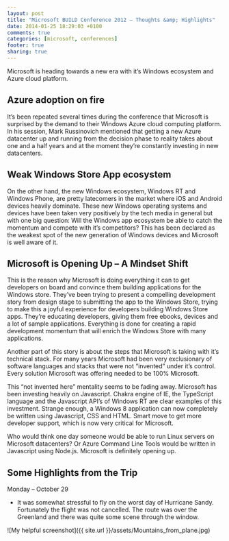 ```yaml
---
layout: post
title: "Microsoft BUILD Conference 2012 – Thoughts &amp; Highlights"
date: 2014-01-25 18:29:03 +0100
comments: true
categories: [microsoft, conferences]
footer: true
sharing: true
---
```




Microsoft is heading towards a new era with it’s Windows ecosystem and Azure cloud platform.


 

<h2>Azure adoption on fire</h2>

It’s been repeated several times during the conference that Microsoft is surprised by the demand to their Windows Azure cloud computing platform. In his session, Mark Russinovich mentioned that getting a new  Azure datacenter up and running from the decision phase to reality takes about one and a half years and at the moment they’re constantly investing in new datacenters.

 
<h2>Weak Windows Store App ecosystem</h2>

On the other hand, the new Windows ecosystem, Windows RT and Windows Phone, are pretty latecomers in the market where iOS and Android devices heavily dominate. These new Windows operating systems and devices have been taken very positively by the tech media  in general but with one big question: Will the Windows app ecosystem be able to catch the momentum and compete with it’s competitors? This has been declared as the weakest spot of the new generation of Windows devices and Microsoft is well aware of it.

 
<h2>Microsoft is Opening Up – A Mindset Shift</h2>

This is the reason why Microsoft is doing everything it can to get developers on board and convince them building applications for the Windows store. They’ve been trying to present a compelling development story from design stage to submitting the app to the Windows Store, trying to make this a joyful experience for developers building Windows Store apps. They’re educating developers, giving them free ebooks, devices and a lot of sample applications. Everything is done for creating a rapid development momentum that will enrich the Windows Store with many applications.

Another part of this story is about  the steps that Microsoft is taking with it’s technical stack. For many years Microsoft had been very exclusionary of software languages and stacks that were not “invented” under it’s control. Every solution Microsoft was offering needed to be 100% Microsoft.

This “not invented here” mentality seems to be fading away. Microsoft has been investing heavily on Javascript. Chakra engine of IE, the TypeScript language and the Javascript API’s of Windows RT are clear examples of this investment. Strange enough, a Windows 8 application can now completely be written using Javascript, CSS and HTML. Smart move to get more developer support, which is now very critical for Microsoft.

Who would think one day someone would be able to run Linux servers on Microsoft datacenters? Or Azure Command Line Tools would be written in Javascript using Node.js. Microsoft is definitely opening up.

 
<h2>Some Highlights from the Trip</h2>
 

Monday – October 29

* It was somewhat stressful to fly on the worst day of Hurricane Sandy. Fortunately the flight was not cancelled. The route was over the Greenland and there was quite some scene through the window.

![My helpful screenshot]({{ site.url }}/assets/Mountains_from_plane.jpg)